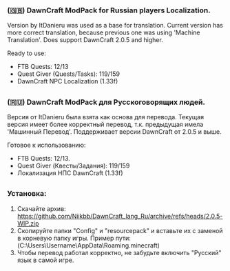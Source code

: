 ### (🇬🇧) DawnCraft ModPack for Russian players Localization.
Version by ItDanieru was used as a base for translation.
Current version has more correct translation, because previous one was using 'Machine Translation'.
Does support DawnCraft 2.0.5 and higher.

Ready to use:
- FTB Quests: 12/13
- Quest Giver (Quests/Tasks): 119/159
- DawnCraft NPC Localization (1.33f) 
##
### (🇷🇺) DawnCraft ModPack для Русскоговорящих людей.
Версия от ItDanieru была взята как основа для перевода.
Текущая версия имеет более корректный перевод, т.к. предыдущая имела 'Машинный Перевод'.
Поддерживает версии DawnCraft от 2.0.5 и выше.

Готовое к использованию:
- FTB Quests: 12/13.
- Quest Giver (Квесты/Задания): 119/159
- Локализация НПС DawnCraft (1.33f)
##
### Установка:
1. Скачайте архив: https://github.com/Niikbb/DawnCraft_lang_Ru/archive/refs/heads/2.0.5-WIP.zip
2. Скопируйте папки "Config" и "resourcepack" и вставьте их с заменой в корневую папку игры. Пример пути: (C:\Users\Username\AppData\Roaming\.minecraft)
3. Чтобы перевод работал корректно, не забудьте включить "Русский" язык в самой игре.

